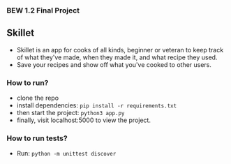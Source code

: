 ### BEW 1.2 Final Project

## Skillet 

* Skillet is an app for cooks of all kinds, beginner or veteran to keep track of what they've made, when they made it, and what recipe they used.
* Save your recipes and show off what you've cooked to other users.


### How to run?
* clone the repo
* install dependencies: ```pip install -r requirements.txt```
* then start the project: ```python3 app.py```
* finally, visit localhost:5000 to view the project.

### How to run tests?
* Run: ```python -m unittest discover```